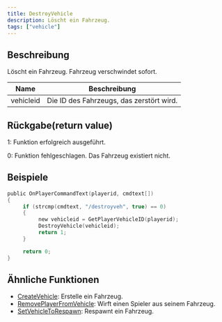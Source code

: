 ```yaml
---
title: DestroyVehicle
description: Löscht ein Fahrzeug.
tags: ["vehicle"]
---
```


## Beschreibung

Löscht ein Fahrzeug. Fahrzeug verschwindet sofort.

| Name      | Beschreibung                       |
| --------- | --------------------------------- |
| vehicleid | Die ID des Fahrzeugs, das zerstört wird. |

## Rückgabe(return value)

1: Funktion erfolgreich ausgeführt.

0: Funktion fehlgeschlagen. Das Fahrzeug existiert nicht.

## Beispiele

```c
public OnPlayerCommandText(playerid, cmdtext[])
{
     if (strcmp(cmdtext, "/destroyveh", true) == 0)
     {
          new vehicleid = GetPlayerVehicleID(playerid);
          DestroyVehicle(vehicleid);
          return 1;
     }

     return 0;
}
```

## Ähnliche Funktionen

- [CreateVehicle](CreateVehicle): Erstelle ein Fahrzeug.
- [RemovePlayerFromVehicle](RemovePlayerFromVehicle): Wirft einen Spieler aus seinem Fahrzeug.
- [SetVehicleToRespawn](SetVehicleToRespawn): Respawnt ein Fahrzeug.
